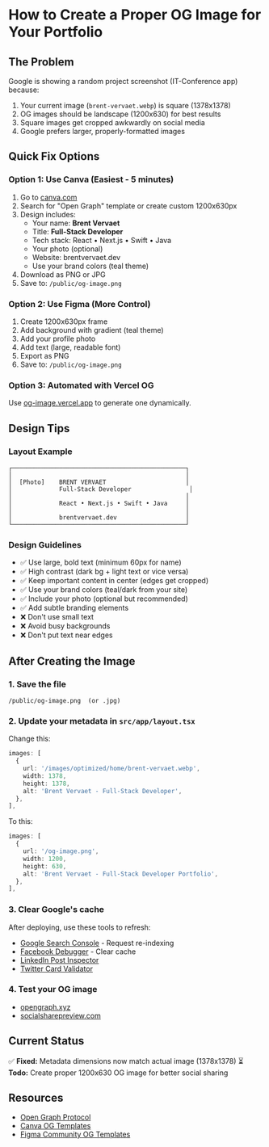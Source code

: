# How to Create a Proper OG Image for Your Portfolio

## The Problem

Google is showing a random project screenshot (IT-Conference app) because:
1. Your current image (`brent-vervaet.webp`) is square (1378x1378)
2. OG images should be landscape (1200x630) for best results
3. Square images get cropped awkwardly on social media
4. Google prefers larger, properly-formatted images

## Quick Fix Options

### Option 1: Use Canva (Easiest - 5 minutes)

1. Go to [canva.com](https://canva.com)
2. Search for "Open Graph" template or create custom 1200x630px
3. Design includes:
   - Your name: **Brent Vervaet**
   - Title: **Full-Stack Developer**
   - Tech stack: React • Next.js • Swift • Java
   - Your photo (optional)
   - Website: brentvervaet.dev
   - Use your brand colors (teal theme)
4. Download as PNG or JPG
5. Save to: `/public/og-image.png`

### Option 2: Use Figma (More Control)

1. Create 1200x630px frame
2. Add background with gradient (teal theme)
3. Add your profile photo
4. Add text (large, readable font)
5. Export as PNG
6. Save to: `/public/og-image.png`

### Option 3: Automated with Vercel OG

Use [og-image.vercel.app](https://og-image.vercel.app/) to generate one dynamically.

## Design Tips

### Layout Example
```
┌────────────────────────────────────────────────┐
│                                                │
│  [Photo]    BRENT VERVAET                      │
│             Full-Stack Developer                │
│                                                │
│             React • Next.js • Swift • Java     │
│                                                │
│             brentvervaet.dev                   │
└────────────────────────────────────────────────┘
```

### Design Guidelines
- ✅ Use large, bold text (minimum 60px for name)
- ✅ High contrast (dark bg + light text or vice versa)
- ✅ Keep important content in center (edges get cropped)
- ✅ Use your brand colors (teal/dark from your site)
- ✅ Include your photo (optional but recommended)
- ✅ Add subtle branding elements
- ❌ Don't use small text
- ❌ Avoid busy backgrounds
- ❌ Don't put text near edges

## After Creating the Image

### 1. Save the file
```
/public/og-image.png  (or .jpg)
```

### 2. Update your metadata in `src/app/layout.tsx`

Change this:
```typescript
images: [
  {
    url: '/images/optimized/home/brent-vervaet.webp',
    width: 1378,
    height: 1378,
    alt: 'Brent Vervaet - Full-Stack Developer',
  },
],
```

To this:
```typescript
images: [
  {
    url: '/og-image.png',
    width: 1200,
    height: 630,
    alt: 'Brent Vervaet - Full-Stack Developer Portfolio',
  },
],
```

### 3. Clear Google's cache

After deploying, use these tools to refresh:
- [Google Search Console](https://search.google.com/search-console) - Request re-indexing
- [Facebook Debugger](https://developers.facebook.com/tools/debug/) - Clear cache
- [LinkedIn Post Inspector](https://www.linkedin.com/post-inspector/)
- [Twitter Card Validator](https://cards-dev.twitter.com/validator)

### 4. Test your OG image

- [opengraph.xyz](https://www.opengraph.xyz/)
- [socialsharepreview.com](https://socialsharepreview.com/)

## Current Status

✅ **Fixed:** Metadata dimensions now match actual image (1378x1378)
⏳ **Todo:** Create proper 1200x630 OG image for better social sharing

## Resources

- [Open Graph Protocol](https://ogp.me/)
- [Canva OG Templates](https://www.canva.com/search/templates?q=open%20graph)
- [Figma Community OG Templates](https://www.figma.com/community/search?resource_type=mixed&sort_by=relevancy&query=og%20image&editor_type=all)
